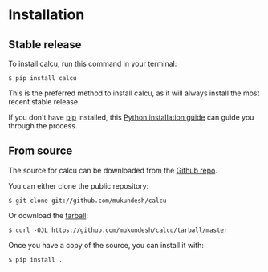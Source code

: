 # Installation

## Stable release

To install calcu, run this command in your
terminal:

``` console
$ pip install calcu
```

This is the preferred method to install calcu, as it will always install the most recent stable release.

If you don't have [pip][] installed, this [Python installation guide][]
can guide you through the process.

## From source

The source for calcu can be downloaded from
the [Github repo][].

You can either clone the public repository:

``` console
$ git clone git://github.com/mukundesh/calcu
```

Or download the [tarball][]:

``` console
$ curl -OJL https://github.com/mukundesh/calcu/tarball/master
```

Once you have a copy of the source, you can install it with:

``` console
$ pip install .
```

  [pip]: https://pip.pypa.io
  [Python installation guide]: http://docs.python-guide.org/en/latest/starting/installation/
  [Github repo]: https://github.com/%7B%7B%20cookiecutter.github_username%20%7D%7D/%7B%7B%20cookiecutter.project_slug%20%7D%7D
  [tarball]: https://github.com/%7B%7B%20cookiecutter.github_username%20%7D%7D/%7B%7B%20cookiecutter.project_slug%20%7D%7D/tarball/master
